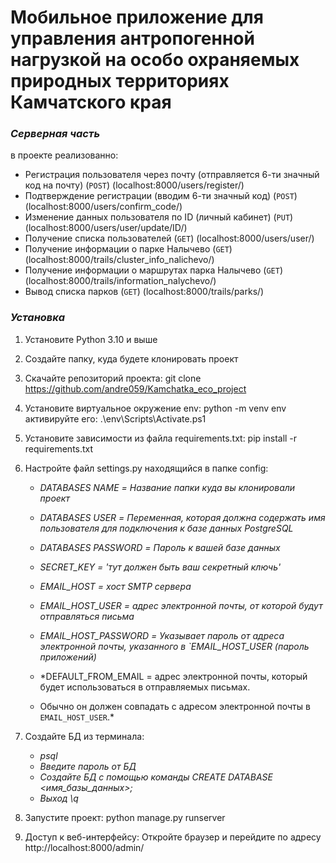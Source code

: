 # Мобильное приложение для управления антропогенной нагрузкой на особо охраняемых природных территориях Камчатского края

### *Серверная часть*

в проекте реализованно:

- Регистрация пользователя через почту (отправляется 6-ти значный код на почту)   (`POST`)   (localhost:8000/users/register/)
- Подтверждение регистрации (вводим 6-ти значный код)   (`POST`)   (localhost:8000/users/confirm_code/)
- Изменение данных пользователя по ID (личный кабинет)   (`PUT`)   (localhost:8000/users/user/update/ID/)
- Получение списка пользователей   (`GET`)   (localhost:8000/users/user/)
- Получение информации о парке Налычево   (`GET`)   (localhost:8000/trails/cluster_info_nalichevo/)
- Получение информации о маршрутах парка Налычево   (`GET`)   (localhost:8000/trails/information_nalychevo/)
- Вывод списка парков   (`GET`)   (localhost:8000/trails/parks/)

### *Установка*

1. Установите Python 3.10 и выше

2. Создайте папку, куда будете клонировать проект

3. Скачайте репозиторий проекта:
   git clone https://github.com/andre059/Kamchatka_eco_project

4. Установите виртуальное окружение env: 
   python -m venv env 
   активируйте его: .\env\Scripts\Activate.ps1

5. Установите зависимости из файла requirements.txt:
   pip install -r requirements.txt

6. Настройте файл settings.py находящийся в папке config: 
    - *DATABASES NAME = Название папки куда вы клонировали проект*
    
    - *DATABASES USER = Переменная, которая должна содержать имя пользователя для подключения к базе данных PostgreSQL*
    
    - *DATABASES PASSWORD = Пароль к вашей базе данных*
    
    - *SECRET_KEY = 'тут должен быть ваш секретный ключь'*

    - *EMAIL_HOST = хост SMTP сервера*

    - *EMAIL_HOST_USER = адрес электронной почты, от которой будут отправляться письма*

    - *EMAIL_HOST_PASSWORD = Указывает пароль от адреса электронной почты, указанного в `EMAIL_HOST_USER (пароль приложений)*

    - *DEFAULT_FROM_EMAIL = адрес электронной почты, который будет использоваться в отправляемых письмах. 
   -  Обычно он должен совпадать с адресом электронной почты в `EMAIL_HOST_USER`.*

7. Создайте БД из терминала:
   - *psql*
   - *Введите пароль от БД*
   - *Создайте БД с помощью команды CREATE DATABASE <имя_базы_данных>;*
   - *Выход \q*

8. Запустите проект: 
    python manage.py runserver

9. Доступ к веб-интерфейсу: 
    Откройте браузер и перейдите по адресу http://localhost:8000/admin/